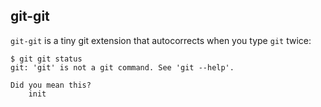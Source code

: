 git-git
-------

`git-git` is a tiny git extension that autocorrects when you type `git` twice:

```
$ git git status
git: 'git' is not a git command. See 'git --help'.

Did you mean this?
	init
```
